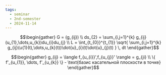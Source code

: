 ```yaml
---
tags:
  - seminar
  - 2nd-semester
  - 2024-11-14
---
```


$$\begin{gather}
G = (g_{ij}) \\
ds_{2} = \sum_{i,j=1}^{k} g_{ij}(u_{1},\dots,u_{k})du_{i}du_{j} \\
L = \int_{t_{0}}^{t_{1}} \sqrt{ \sum_{i,j=1}^{k} g_{ij}(u{1}(t),\dots,u_{k}(t))\dot{u}_{i}(t)\dot{u}_{j}(t) } \, dt 
\end{gather}$$

$$\begin{gather}
g_{ij} = \langle f_{u_{i}}',f_{u_{j}}' \rangle = g_{ji} \\
\{ f'_{u_{1}}, \dots, f'_{u_{k}} \} - \text{базис касательной плоскости в точке}
\end{gather}$$

